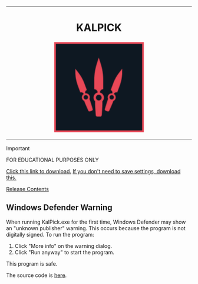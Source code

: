 <hr>
<h1 align="center">KALPICK</h1>
<div align="center">
  <img src="kalpick.png" border="0" width="250px" height="auto"><br>
  <hr>
</div>

> [!IMPORTANT]  
> FOR EDUCATIONAL PURPOSES ONLY

[Click this link to download.](https://github.com/stark7k/valorant-instalock/releases/download/v2.5.0/kalpick.zip)
[If you don't need to save settings, download this.](https://github.com/stark7k/valorant-instalock/releases/download/v2.0.0/KalPick.exe)

[Release Contents](https://github.com/stark7k/valorant-instalock/releases)

## Windows Defender Warning

When running KalPick.exe for the first time, Windows Defender may show an "unknown publisher" warning. This occurs because the program is not digitally signed. To run the program:

1. Click "More info" on the warning dialog.
2. Click "Run anyway" to start the program.

This program is safe.

The source code is [here](https://github.com/stark7k/valorant-instalock/blob/main/src/main.py).
